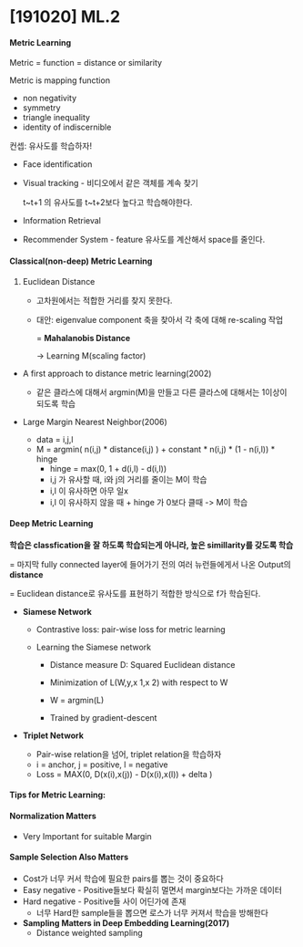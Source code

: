 # [191020] ML.2

#### Metric Learning

Metric = function = distance or similarity

Metric is mapping function

- non negativity
- symmetry
- triangle inequality
- identity of indiscernible

컨셉: 유사도를 학습하자!

- Face identification

- Visual tracking - 비디오에서 같은 객체를 계속 찾기

  t~t+1 의 유사도를 t~t+2보다 높다고 학습해야한다.

- Information Retrieval
- Recommender System - feature 유사도를 계산해서 space를 줄인다.



#### Classical(non-deep) Metric Learning

1. Euclidean Distance

   - 고차원에서는 적합한 거리를 찾지 못한다.

   - 대안: eigenvalue component 축을 찾아서 각 축에 대해 re-scaling 작업

     = <b>Mahalanobis Distance</b>

     -> Learning M(scaling factor)

- A first approach to distance metric learning(2002)

  - 같은 클라스에 대해서 argmin(M)을 만들고 다른 클라스에 대해서는 1이상이 되도록 학습

  

- Large Margin Nearest Neighbor(2006)

  - data = i,j,l
  - M = argmin( n(i,j) * distance(i,j)  ) + constant * n(i,j) * (1 - n(i,l)) * hinge
    - hinge = max(0, 1 + d(i,l) - d(i,l))
    - i,j 가 유사할 때, i와 j의 거리를 줄이는 M이 학습
    - i,l 이 유사하면 아무 일x
    - i,l 이 유사하지 않을 때 + hinge 가 0보다 클때 -> M이 학습



#### Deep Metric Learning

<b>학습은 classfication을 잘 하도록 학습되는게 아니라, 높은 simillarity를 갖도록 학습</b>

= 마지막 fully connected layer에 들어가기 전의 여러 뉴런들에게서 나온 Output의 <b>distance</b>

= Euclidean distance로 유사도를 표현하기 적합한 방식으로 f가 학습된다.

- <b>Siamese Network</b>

  - Contrastive loss: pair-wise loss for metric learning

  - Learning the Siamese network

    - Distance measure D: Squared Euclidean distance

    - Minimization of L(W,y,x 1,x 2) with respect to W

    - W = argmin(L)

    - Trained by gradient-descent

      

- <b>Triplet Network</b>

  - Pair-wise relation을 넘어, triplet relation을 학습하자
  - i = anchor, j = positive, l = negative
  - Loss = MAX(0, D(x(i),x(j)) - D(x(i),x(l)) + delta )



#### Tips for Metric Learning:

#### Normalization Matters

- Very Important for suitable Margin

#### Sample Selection Also Matters

- Cost가 너무 커서 학습에 필요한 pairs를 뽑는 것이 중요하다
- Easy negative - Positive들보다 확실히 멀면서 margin보다는 가까운 데이터
- Hard negative - Positive들 사이 어딘가에 존재
  - 너무 Hard한 sample들을 뽑으면 로스가 너무 커져서 학습을 방해한다
- <b>Sampling Matters in Deep Embedding Learning(2017)</b>
  - Distance weighted sampling






